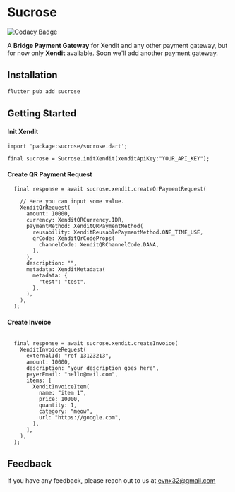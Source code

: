 
# Sucrose

[![Codacy Badge](https://api.codacy.com/project/badge/Grade/fe61dea782d142b1b9c299941cd82e3c)](https://app.codacy.com/gh/evnx32/sucrose?utm_source=github.com&utm_medium=referral&utm_content=evnx32/sucrose&utm_campaign=Badge_Grade)

A **Bridge Payment Gateway** for Xendit and any other payment gateway, but for now only **Xendit** available. Soon we'll add another payment gateway.




## Installation

```bash
flutter pub add sucrose
```
    
## Getting Started

#### Init Xendit
```
import 'package:sucrose/sucrose.dart';
    
final sucrose = Sucrose.initXendit(xenditApiKey:"YOUR_API_KEY");
```


#### Create QR Payment Request

```
  final response = await sucrose.xendit.createQrPaymentRequest(

    // Here you can input some value.
    XenditQrRequest(
      amount: 10000,
      currency: XenditQRCurrency.IDR,
      paymentMethod: XenditQRPaymentMethod(
        reusability: XenditReusablePaymentMethod.ONE_TIME_USE,
        qrCode: XenditQrCodeProps(
          channelCode: XenditQRChannelCode.DANA,
        ),
      ),
      description: "",
      metadata: XenditMetadata(
        metadata: {
          "test": "test",
        },
      ),
    ),
  );
```


#### Create Invoice
```

  final response = await sucrose.xendit.createInvoice(
    XenditInvoiceRequest(
      externalId: "ref 13123213",
      amount: 10000,
      description: "your description goes here",
      payerEmail: "hello@mail.com",
      items: [
        XenditInvoiceItem(
          name: "item 1",
          price: 10000,
          quantity: 1,
          category: "meow",
          url: "https://google.com",
        ),
      ],
    ),
  );
```
## Feedback

If you have any feedback, please reach out to us at evnx32@gmail.com
